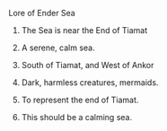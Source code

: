 Lore of Ender Sea



1. The Sea is near the End of Tiamat



2. A serene, calm sea.



3. South of Tiamat, and West of Ankor



4. Dark, harmless creatures, mermaids.



5. To represent the end of Tiamat.



6. This should be a calming sea.


